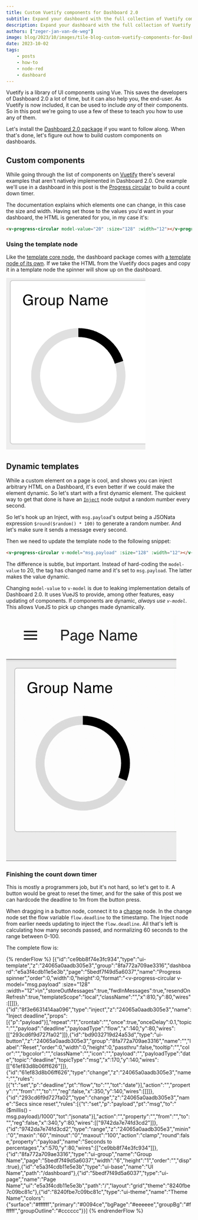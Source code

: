 ```yaml
---
title: Custom Vuetify components for Dashboard 2.0
subtitle: Expand your dashboard with the full collection of Vuetify components
description: Expand your dashboard with the full collection of Vuetify components
authors: ["zeger-jan-van-de-weg"]
image: blog/2023/10/images/tile-blog-custom-vuetify-components-for-Dashboard.png
date: 2023-10-02
tags:
    - posts
    - how-to
    - node-red
    - dashboard
---
```


Vuetify is a library of UI components using Vue. This saves the developers of
Dashboard 2.0 a lot of time, but it can also help you, the end-user. As Vuetify
is now included, it can be used to include _any_ of their components. So in this
post we're going to use a few of these to teach you how to use any of them.

<!--more-->

Let's install the [Dashboard 2.0 package](https://dashboard.flowfuse.com/getting-started.html) if you want to follow along. When that's done, let's figure
out how to build custom components on dashboards.

## Custom components

While going through the list of components on [Vuetify](https://vuetifyjs.com/en/components/)
there's several examples that aren't natively implemented in Dashboard 2.0.
One example we'll use in a dashboard in this post is the
[Progress circular](https://vuetifyjs.com/en/components/progress-circular/) to
build a count down timer.

The documentation explains which elements one can change, in this case the size and
width. Having set those to the values you'd want in your dashboard, the HTML is
generated for you, in my case it's:

```html
<v-progress-circular model-value="20" :size="128" :width="12"></v-progress-circular>
```

### Using the template node

Like the [template core node](/node-red/core-nodes/common/template), the dashboard package
comes with [a template node of its own](https://dashboard.flowfuse.com/nodes/widgets/ui-template.html).
If we take the HTML from the Vuetify docs pages and copy it in a template node
the spinner will show up on the dashboard.

!["Custom widget on Dashboard 2.0"](./images/custom-element-dashboard.png "Custom widget on Dashboard 2.0")

## Dynamic templates

While a custom element on a page is cool, and shows you can inject arbitrary HTML
on a Dashboard, it's even better if we could make the element dynamic. So let's
start with a first dynamic element. The quickest way to get that done is have
an [`Inject`](/node-red/core-nodes/common/inject) node output a random number every second.

So let's hook up an Inject, with `msg.payload`'s output being a JSONata expression 
`$round($random() * 100)` to generate a random number. And let's make sure it
sends a message every second.

Then we need to update the template node to the following snippet:

```html
<v-progress-circular v-model="msg.payload" :size="128" :width="12"></v-progress-circular>
```

The difference is subtle, but important. Instead of hard-coding the `model-value`
to 20, the tag has changed name and it's set to `msg.payload`. The latter makes
the value dynamic.

Changing `model-value` to `v-model` is due to leaking implementation details of
Dashboard 2.0. It uses VueJS to provide, among other features, easy updating of
components. If components are dynamic, _always use `v-model`_. This allows VueJS
to pick up changes made dynamically.

!["Progress spinner, random values"](./images/random-progress-element.gif "Progress spinner, random values")


### Finishing the count down timer

This is mostly a programmers job, but it's not hard, so let's get to it. A button
would be great to reset the timer, and for the sake of this post we can hardcode
the deadline to 1m from the button press.

When dragging in a button node, connect it to a [change](/node-red/core-nodes/function/change)
node. In the change node set the flow variable `flow.deadline` to the timestamp. The
Inject node from earlier needs updating to inject the `flow.deadline`. All that's
left is calculating how many seconds passed, and normalizing 60 seconds to the
range between 0-100.

The complete flow is:

{% renderFlow %}
[{"id":"ce9bb8f74e3fc934","type":"ui-template","z":"24065a0aadb305e3","group":"8fa772a709ae3316","dashboard":"e5a3f4cdb11e5e3b","page":"5bedf7f49d5a6037","name":"Progress spinner","order":0,"width":0,"height":0,"format":"<v-progress-circular v-model=\"msg.payload\" :size=\"128\" :width=\"12\"></v-progress-circular>\n","storeOutMessages":true,"fwdInMessages":true,"resendOnRefresh":true,"templateScope":"local","className":"","x":810,"y":80,"wires":[[]]},{"id":"8f3e6631414aa096","type":"inject","z":"24065a0aadb305e3","name":"Inject deadline","props":[{"p":"payload"}],"repeat":"1","crontab":"","once":true,"onceDelay":0.1,"topic":"","payload":"deadline","payloadType":"flow","x":140,"y":80,"wires":[["293cd6f9d727fa02"]]},{"id":"bd9032719d24a53d","type":"ui-button","z":"24065a0aadb305e3","group":"8fa772a709ae3316","name":"","label":"Reset","order":0,"width":0,"height":0,"passthru":false,"tooltip":"","color":"","bgcolor":"","className":"","icon":"","payload":"","payloadType":"date","topic":"deadline","topicType":"msg","x":170,"y":140,"wires":[["61ef83d8b06ff626"]]},{"id":"61ef83d8b06ff626","type":"change","z":"24065a0aadb305e3","name":"","rules":[{"t":"set","p":"deadline","pt":"flow","to":"","tot":"date"}],"action":"","property":"","from":"","to":"","reg":false,"x":350,"y":140,"wires":[[]]},{"id":"293cd6f9d727fa02","type":"change","z":"24065a0aadb305e3","name":"Secs since reset","rules":[{"t":"set","p":"payload","pt":"msg","to":"($millis() - msg.payload)/1000","tot":"jsonata"}],"action":"","property":"","from":"","to":"","reg":false,"x":340,"y":80,"wires":[["9742da7e74fd3cd2"]]},{"id":"9742da7e74fd3cd2","type":"range","z":"24065a0aadb305e3","minin":"0","maxin":"60","minout":"0","maxout":"100","action":"clamp","round":false,"property":"payload","name":"Seconds to percentages","x":570,"y":80,"wires":[["ce9bb8f74e3fc934"]]},{"id":"8fa772a709ae3316","type":"ui-group","name":"Group Name","page":"5bedf7f49d5a6037","width":"6","height":"1","order":"","disp":true},{"id":"e5a3f4cdb11e5e3b","type":"ui-base","name":"UI Name","path":"/dashboard"},{"id":"5bedf7f49d5a6037","type":"ui-page","name":"Page Name","ui":"e5a3f4cdb11e5e3b","path":"/","layout":"grid","theme":"8240fbe7c09bc81c"},{"id":"8240fbe7c09bc81c","type":"ui-theme","name":"Theme Name","colors":{"surface":"#ffffff","primary":"#0094ce","bgPage":"#eeeeee","groupBg":"#ffffff","groupOutline":"#cccccc"}}]
{% endrenderFlow %}

